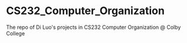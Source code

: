 # CS232_Computer_Organization
The repo of Di Luo's projects in CS232 Computer Organization @ Colby College
